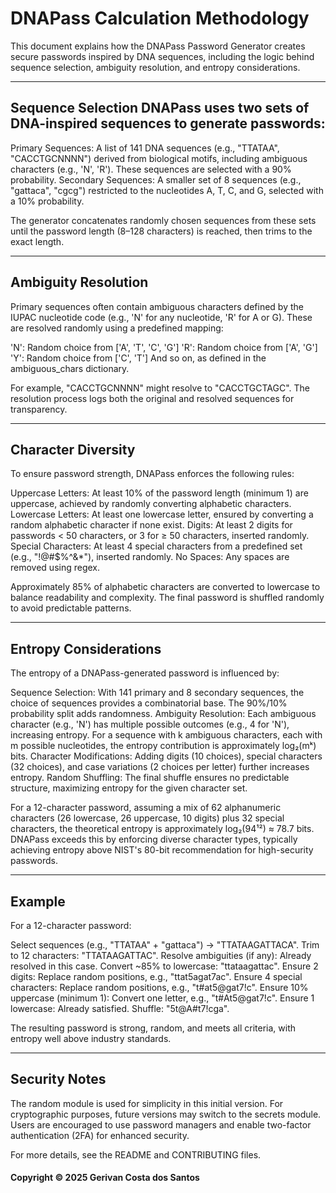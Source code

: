 # DNAPass Calculation Methodology
This document explains how the DNAPass Password Generator creates secure passwords inspired by DNA sequences, including the logic behind sequence selection, ambiguity resolution, and entropy considerations.

---

## Sequence Selection DNAPass uses two sets of DNA-inspired sequences to generate passwords:

Primary Sequences: A list of 141 DNA sequences (e.g., "TTATAA", "CACCTGCNNNN") derived from biological motifs, including ambiguous characters (e.g., 'N', 'R'). These sequences are selected with a 90% probability.
Secondary Sequences: A smaller set of 8 sequences (e.g., "gattaca", "cgcg") restricted to the nucleotides A, T, C, and G, selected with a 10% probability.

The generator concatenates randomly chosen sequences from these sets until the password length (8–128 characters) is reached, then trims to the exact length.

---

## Ambiguity Resolution
Primary sequences often contain ambiguous characters defined by the IUPAC nucleotide code (e.g., 'N' for any nucleotide, 'R' for A or G). These are resolved randomly using a predefined mapping:

'N': Random choice from ['A', 'T', 'C', 'G']
'R': Random choice from ['A', 'G']
'Y': Random choice from ['C', 'T']
And so on, as defined in the ambiguous_chars dictionary.

For example, "CACCTGCNNNN" might resolve to "CACCTGCTAGC". The resolution process logs both the original and resolved sequences for transparency.

---

## Character Diversity
To ensure password strength, DNAPass enforces the following rules:

Uppercase Letters: At least 10% of the password length (minimum 1) are uppercase, achieved by randomly converting alphabetic characters.
Lowercase Letters: At least one lowercase letter, ensured by converting a random alphabetic character if none exist.
Digits: At least 2 digits for passwords < 50 characters, or 3 for ≥ 50 characters, inserted randomly.
Special Characters: At least 4 special characters from a predefined set (e.g., "!@#$%^&*"), inserted randomly.
No Spaces: Any spaces are removed using regex.

Approximately 85% of alphabetic characters are converted to lowercase to balance readability and complexity. The final password is shuffled randomly to avoid predictable patterns.

---

## Entropy Considerations
The entropy of a DNAPass-generated password is influenced by:

Sequence Selection: With 141 primary and 8 secondary sequences, the choice of sequences provides a combinatorial base. The 90%/10% probability split adds randomness.
Ambiguity Resolution: Each ambiguous character (e.g., 'N') has multiple possible outcomes (e.g., 4 for 'N'), increasing entropy. For a sequence with k ambiguous characters, each with m possible nucleotides, the entropy contribution is approximately log₂(mᵏ) bits.
Character Modifications: Adding digits (10 choices), special characters (32 choices), and case variations (2 choices per letter) further increases entropy.
Random Shuffling: The final shuffle ensures no predictable structure, maximizing entropy for the given character set.

For a 12-character password, assuming a mix of 62 alphanumeric characters (26 lowercase, 26 uppercase, 10 digits) plus 32 special characters, the theoretical entropy is approximately log₂(94¹²) ≈ 78.7 bits. DNAPass exceeds this by enforcing diverse character types, typically achieving entropy above NIST's 80-bit recommendation for high-security passwords.

---

## Example
For a 12-character password:

Select sequences (e.g., "TTATAA" + "gattaca") → "TTATAAGATTACA".
Trim to 12 characters: "TTATAAGATTAC".
Resolve ambiguities (if any): Already resolved in this case.
Convert ~85% to lowercase: "ttataagattac".
Ensure 2 digits: Replace random positions, e.g., "ttat5agat7ac".
Ensure 4 special characters: Replace random positions, e.g., "t#at5@gat7!c".
Ensure 10% uppercase (minimum 1): Convert one letter, e.g., "t#At5@gat7!c".
Ensure 1 lowercase: Already satisfied.
Shuffle: "5t@A#t7!cga".

The resulting password is strong, random, and meets all criteria, with entropy well above industry standards.

---

## Security Notes

The random module is used for simplicity in this initial version. For cryptographic purposes, future versions may switch to the secrets module.
Users are encouraged to use password managers and enable two-factor authentication (2FA) for enhanced security.

For more details, see the README and CONTRIBUTING files.

#### Copyright © 2025 Gerivan Costa dos Santos
